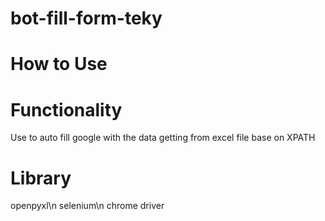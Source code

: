 # bot-fill-form-teky
# How to Use 

# Functionality 
Use to auto fill google with the data getting from excel file base on XPATH

# Library 
 openpyxl\n
 selenium\n
 chrome driver
 
